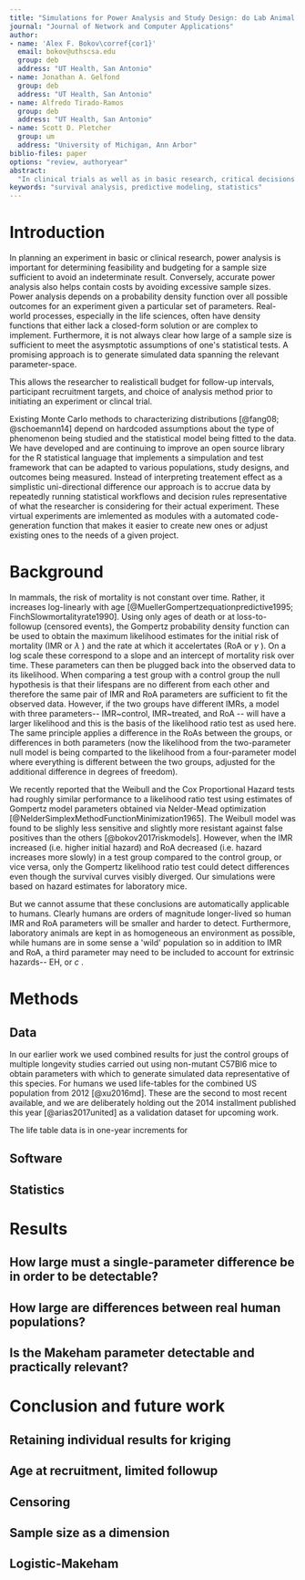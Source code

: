 ```yaml
---
title: "Simulations for Power Analysis and Study Design: do Lab Animal Findings About the Gompertz-Makeham Model Extend to Human Populations?"
journal: "Journal of Network and Computer Applications"
author:
- name: 'Alex F. Bokov\corref{cor1}'
  email: bokov@uthscsa.edu
  group: deb
  address: "UT Health, San Antonio"
- name: Jonathan A. Gelfond
  group: deb
  address: "UT Health, San Antonio"
- name: Alfredo Tirado-Ramos
  group: deb
  address: "UT Health, San Antonio"
- name: Scott D. Pletcher
  group: um
  address: "University of Michigan, Ann Arbor"
biblio-files: paper
options: "review, authoryear"
abstract:
  "In clinical trials as well as in basic research, critical decisions about experimental design need to be made in advance, often when little is known about the population being studied. Effect sizes, variability, and other statistical properties are not reliably portable from one study population or research topic to another. By definition, the more novel an experiment is the fewer 'similar' previous experiments it can draw on the the more acute this problem. We have extended our earlier survival simulation work from laboratory rodents to human populations. Moreover we generalized from a two dimensional parameter space to three dimensions in order to determine whether or not the Gompertz-Makeham model has any advantage over simpler and more commmonly used survival models. "
keywords: "survival analysis, predictive modeling, statistics"
---
```


# Introduction

In planning an experiment in basic or clinical research,
power analysis is important for determining feasibility and
budgeting for a sample size sufficient to avoid an indeterminate
result. Conversely, accurate power analysis also helps contain
costs by avoiding excessive sample sizes. Power analysis
depends on a probability density function over all possible
outcomes for an experiment given a particular set of
parameters. Real-world processes, especially in the life sciences, often have density functions that either lack a
closed-form solution or are complex to implement.
Furthermore, it is not always clear how large of a sample size is sufficient to meet the asysmptotic assumptions of one's statistical tests. A promising approach is to generate simulated data spanning the relevant parameter-space.

This allows the researcher to realisticall budget for follow-up intervals, participant recruitment targets, and choice of analysis method prior to initiating an experiment or clincal trial.

Existing Monte Carlo methods to characterizing distributions [@fang08; @schoemann14] depend on hardcoded assumptions about the type of
phenomenon being studied and the statistical model being
fitted to the data. We have developed and are continuing to improve an open
source library for the R statistical language that implements a simpulation and test framework that can be adapted to various populations, study designs, and outcomes being measured. Instead of interpreting treatement effect as a simplistic uni-directional difference our approach is to accrue data by repeatedly running statistical workflows and decision rules representative of what the researcher is considering for their actual experiment. These virtual experiments are imlemented as modules with a automated code-generation function that makes it easier to create new ones or adjust existing ones to the needs of a given project.

# Background

In mammals, the risk of mortality is not constant over time. Rather, it increases log-linearly with age [@MuellerGompertzequationpredictive1995; FinchSlowmortalityrate1990]. Using only ages of death or at loss-to-followup (censored events), the Gompertz probability density function can be used to obtain the maximum likelihood estimates for the initial risk of mortality (IMR or $\lambda$ ) and the rate at which it accelertates (RoA or $\gamma$ ). On a log scale these correspond to a slope and an intercept of mortality risk over time. These parameters can then be plugged back into the observed data to its likelihood. When comparing a test group with a control group the null hypothesis is that their lifespans are no different from each other and therefore the same pair of IMR and RoA parameters are sufficient to fit the observed data. However, if the two groups have different IMRs, a model with three parameters-- IMR~control, IMR~treated, and RoA -- will have a larger likelihood and this is the basis of the likelihood ratio test as used here. The same principle applies a difference in the RoAs between the groups, or differences in both parameters (now the likelihood from the two-parameter null model is being comparted to the likelihood from a four-parameter model where everything is different between the two groups, adjusted for the additional difference in degrees of freedom).

We recently reported that the Weibull and the Cox Proportional Hazard tests had roughly similar performance to a likelihood ratio test using estimates of Gompertz model parameters obtained via Nelder-Mead optimization [@NelderSimplexMethodFunctionMinimization1965]. The Weibull model was found to be slighly less sensitive and slightly more resistant against false positives than the others [@bokov2017riskmodels]. However, when the IMR increased (i.e. higher initial hazard) and RoA decreased (i.e. hazard increases more slowly) in a test group compared to the control group, or vice versa, only the Gompertz likelihood ratio test could detect differences even though the survival curves visibly diverged. Our simulations were based on hazard estimates for laboratory mice.

But we cannot assume that these conclusions are automatically applicable to humans. Clearly humans are orders of magnitude longer-lived so human IMR and RoA parameters will be smaller and harder to detect. Furthermore, laboratory animals are kept in as homogeneous an environment as possible, while humans are in some sense a 'wild' population so in addition to IMR and RoA, a third parameter may need to be included to account for extrinsic hazards-- EH, or *c* .

# Methods

## Data

In our earlier work we used combined results for just the control groups of multiple longevity studies carried out using non-mutant C57Bl6 mice to obtain parameters with which to generate simulated data representative of this species. For humans we used life-tables for the combined US population from 2012 [@xu2016md]. These are the second to most recent available, and we are deliberately holding out the 2014 installment published this year [@arias2017united] as a validation dataset for upcoming work. 

The life table data is in one-year increments for 

## Software

## Statistics

# Results

## How large must a single-parameter difference be in order to be detectable?

## How large are differences between real human populations?

## Is the Makeham parameter detectable and practically relevant?

# Conclusion and future work

## Retaining individual results for kriging

## Age at recruitment, limited followup

## Censoring

## Sample size as a dimension

## Logistic-Makeham
